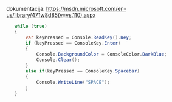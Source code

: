 dokumentacija: https://msdn.microsoft.com/en-us/library/471w8d85(v=vs.110).aspx

```c#
   while (true)
   {
       var keyPressed = Console.ReadKey().Key;
       if (keyPressed == ConsoleKey.Enter)
       {
           Console.BackgroundColor = ConsoleColor.DarkBlue;
           Console.Clear();
       }
       else if(keyPressed == ConsoleKey.Spacebar)
       {
           Console.WriteLine("SPACE");
       }
   }
```
